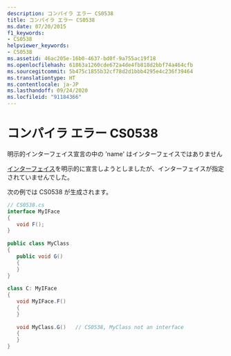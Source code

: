 ```yaml
---
description: コンパイラ エラー CS0538
title: コンパイラ エラー CS0538
ms.date: 07/20/2015
f1_keywords:
- CS0538
helpviewer_keywords:
- CS0538
ms.assetid: 46ac205e-16b0-4637-bd0f-9a755ac19f18
ms.openlocfilehash: 61863a1260cde672a4de4fb818d2bbf74a464cfb
ms.sourcegitcommit: 5b475c1855b32cf78d2d1bbb4295e4c236f39464
ms.translationtype: HT
ms.contentlocale: ja-JP
ms.lasthandoff: 09/24/2020
ms.locfileid: "91184366"
---
```

# <a name="compiler-error-cs0538"></a>コンパイラ エラー CS0538

明示的インターフェイス宣言の中の 'name' はインターフェイスではありません  
  
 [インターフェイス](../language-reference/keywords/interface.md)を明示的に宣言しようとしましたが、インターフェイスが指定されていませんでした。  
  
 次の例では CS0538 が生成されます。  
  
```csharp  
// CS0538.cs  
interface MyIFace  
{  
   void F();  
}  
  
public class MyClass  
{  
   public void G()  
   {  
   }  
}  
  
class C: MyIFace  
{  
   void MyIFace.F()  
   {  
   }  
  
   void MyClass.G()   // CS0538, MyClass not an interface  
   {  
   }  
}  
```
